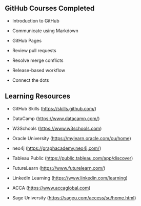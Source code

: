 ## GitHub Courses Completed

-	Introduction to GitHub

-	Communicate using Markdown

-	GitHub Pages

-	Review pull requests

-	Resolve merge conflicts

-	Release-based workflow

-	Connect the dots


## Learning Resources

- GitHub Skills
(https://skills.github.com/)

- DataCamp
(https://www.datacamp.com/)

- W3Schools
(https://www.w3schools.com)

- Oracle University
(https://mylearn.oracle.com/ou/home)

- neo4j
(https://graphacademy.neo4j.com/)

- Tableau Public
(https://public.tableau.com/app/discover)

- FutureLearn
(https://www.futurelearn.com/)

- LinkedIn Learning
(https://www.linkedin.com/learning)

- ACCA
(https://www.accaglobal.com)

- Sage University
(https://sageu.com/access/su/home.html)

